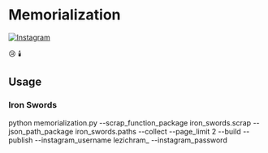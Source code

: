  # Memorialization
  
[![Instagram](https://img.shields.io/badge/Instagram-%23E4405F.svg?style=for-the-badge&logo=Instagram&logoColor=white)](https://www.instagram.com/lezichram_)

😢 :candle:

## Usage

### Iron Swords
python memorialization.py --scrap_function_package iron_swords.scrap --json_path_package iron_swords.paths --collect --page_limit 2 --build --publish --instagram_username lezichram_ --instagram_password
